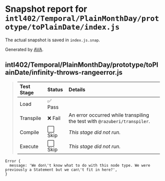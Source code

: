 # Snapshot report for `intl402/Temporal/PlainMonthDay/prototype/toPlainDate/index.js`

The actual snapshot is saved in `index.js.snap`.

Generated by [AVA](https://avajs.dev).

## intl402/Temporal/PlainMonthDay/prototype/toPlainDate/infinity-throws-rangeerror.js

> | Test Stage | Status | Details |
> | :-- | :-- | :-- |
> | Load | ✅ Pass |  |
> | Transpile | ❌ Fail | An error occurred while transpiling the test with `@razuberi/transpiler`. |
> | Compile | ⬜ Skip | *This stage did not run.* |
> | Execute | ⬜ Skip | *This stage did not run.* |

    Error {
      message: 'We don\'t know what to do with this node type. We were previously a Statement but we can\'t fit in here?',
    }
